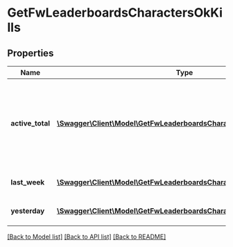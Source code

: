 # GetFwLeaderboardsCharactersOkKills

## Properties
Name | Type | Description | Notes
------------ | ------------- | ------------- | -------------
**active_total** | [**\Swagger\Client\Model\GetFwLeaderboardsCharactersOkKillsActiveTotal[]**](GetFwLeaderboardsCharactersOkKillsActiveTotal.md) | Top 100 ranking of pilots active in faction warfare by total kills. A pilot is considered \&quot;active\&quot; if they have participated in faction warfare in the past 14 days. | 
**last_week** | [**\Swagger\Client\Model\GetFwLeaderboardsCharactersOkKillsLastWeek[]**](GetFwLeaderboardsCharactersOkKillsLastWeek.md) | Top 100 ranking of pilots by kills in the past week | 
**yesterday** | [**\Swagger\Client\Model\GetFwLeaderboardsCharactersOkKillsYesterday[]**](GetFwLeaderboardsCharactersOkKillsYesterday.md) | Top 100 ranking of pilots by kills in the past day | 

[[Back to Model list]](../README.md#documentation-for-models) [[Back to API list]](../README.md#documentation-for-api-endpoints) [[Back to README]](../README.md)


